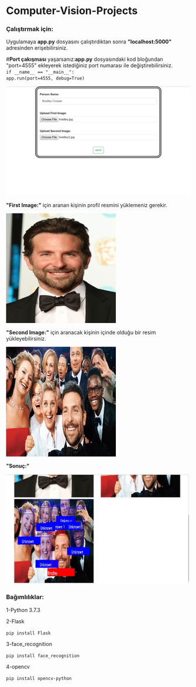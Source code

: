 # Computer-Vision-Projects

### Çalıştırmak için:

Uygulamaya **app.py** dosyasını çalıştırdıktan sonra **"localhost:5000"** adresinden erişebilirsiniz.

#**Port çakışması** yaşarsanız:**app.py** dosyasındaki kod bloğundan "port=4555" ekleyerek istediğiniz port numarası ile değiştirebilirsiniz.<br/>
`if __name__ == "__main__":`<br/>
    `app.run(port=4555, debug=True)`

<img src="face_recognition_app/Sample_Images/BradleyCooper.jpg" width="600" height="300"/>

**"First Image:"** için aranan kişinin profil resmini yüklemeniz gerekir.


<img src="face_recognition_app/images/bradley.jpg" width="300" height="300"/>


**"Second Image:"** için aranacak kişinin içinde olduğu bir resim yükleyebilirsiniz.

<img src="face_recognition_app/images/bradley2.jpg" width="300" height="300"/>

**"Sonuç:"**

<img src="face_recognition_app/Sample_Images/BradleyCooper2.jpg"  width="500" height="300"/>

### Bağımlılıklar:
 1-Python 3.7.3
 
 2-Flask
 
 `pip install Flask`
 
 3-face_recognition
 
 `pip install face_recognition`
 
 4-opencv
 
 `pip install opencv-python`
